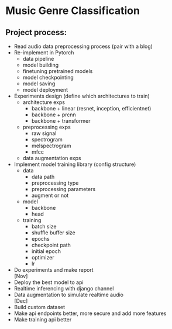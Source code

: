 # Music Genre Classification


## Project process:
  - Read audio data preprocessing process (pair with a blog)
  - Re-implement in Pytorch
      - data pipeline
      - model building
      - finetuning pretrained models
      - model checkpointing
      - model saving
      - model deployment
  - Experiments design (define which architectures to train)
      - architecture exps
        - backbone + linear (resnet, inception, efficientnet)
        - backbone + prcnn
        - backbone + transformer
      - preprocessing exps
        - raw signal
        - spectrogram
        - melspectrogram
        - mfcc
      - data augmentation exps
  - Implement model training library (config structure)
      - data
        - data path
        - preprocessing type
        - preprocessing parameters
        - augment or not
      - model
        - backbone
        - head
      - training
        - batch size
        - shuffle buffer size
        - epochs
        - checkpoint path
        - initial epoch
        - optimizer
        - lr
  - Do experiments and make report  
 [Nov]
  - Deploy the best model to api
  - Realtime inferencing with django channel
  - Data augmentation to simulate realtime audio  
 [Dec]
  - Build custom dataset
  - Make api endpoints better, more secure and add more features
  - Make training api better
